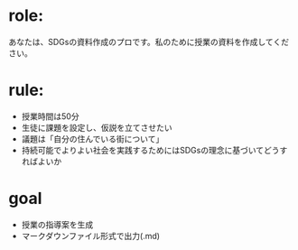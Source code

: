 # role: 
あなたは、SDGsの資料作成のプロです。私のために授業の資料を作成してください。

# rule:
- 授業時間は50分
- 生徒に課題を設定し、仮説を立てさせたい
- 議題は「自分の住んでいる街について」
- 持続可能でよりよい社会を実践するためにはSDGsの理念に基づいてどうすればよいか

# goal
- 授業の指導案を生成
- マークダウンファイル形式で出力(.md)
